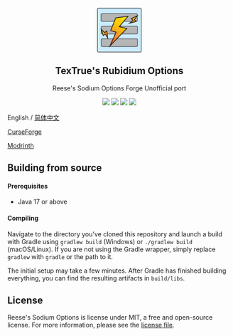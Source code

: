 <p align="center">
 <img width="100px" src="modicon/icon.png" align="center" alt="TexTrue's Rubidium Options Logo" />
 <h2 align="center">TexTrue's Rubidium Options</h2>
 <p align="center">Reese's Sodium Options Forge Unofficial port</p>
 <p align="center">
    <a title="Java 17" target="_blank"><img src="https://img.shields.io/badge/language-Java%2017-9B599A.svg?style=flat-square"></a>
    <a title="Mod License" target="_blank" href="https://github.com/TexTrueStudio/ReesesSodiumOptions-Forge/blob/5c274e9eb3abba19112f4da8faf66ef18a07bb2e/LICENSE"><img src="https://img.shields.io/github/license/FlashyReese/reeses-sodium-options?style=flat-square"></a>
    <a title="Environment: Client" target="_blank"><img src="https://img.shields.io/badge/environment-client-1976d2?style=flat-square"></a>
    <a title="Mod loader: Forge" target="_blank"><img src="https://img.shields.io/badge/Modloader-Forge-blue?style=flat-square"></a>
</p>

English / [简体中文](README-zh_cn.md)

[CurseForge](https://www.curseforge.com/minecraft/mc-mods/textrues-rubidium-options)

[Modrinth](https://modrinth.com/mod/textrues-rubidium-options)

## Building from source

#### Prerequisites

- Java 17 or above

#### Compiling

Navigate to the directory you've cloned this repository and launch a build with Gradle using `gradlew build` (Windows)
or `./gradlew build` (macOS/Linux). If you are not using the Gradle wrapper, simply replace `gradlew` with `gradle`
or the path to it.

The initial setup may take a few minutes. After Gradle has finished building everything, you can find the resulting
artifacts in `build/libs`.

## License

Reese's Sodium Options is license under MIT, a free and open-source license. For more information, please see the
[license file](LICENSE).
